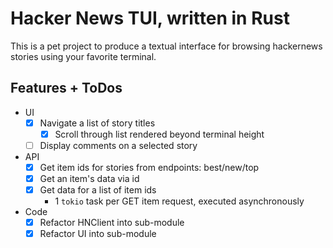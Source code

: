 # Hacker News TUI, written in Rust

This is a pet project to produce a textual interface for browsing hackernews stories
using your favorite terminal.

## Features + ToDos

- UI
  - [X] Navigate a list of story titles
    - [X] Scroll through list rendered beyond terminal height
  - [ ] Display comments on a selected story
- API
  - [X] Get item ids for stories from endpoints: best/new/top
  - [X] Get an item's data via id
  - [X] Get data for a list of item ids
    - 1 `tokio` task per GET item request, executed asynchronously
- Code
  - [X] Refactor HNClient into sub-module
  - [X] Refactor UI into sub-module
